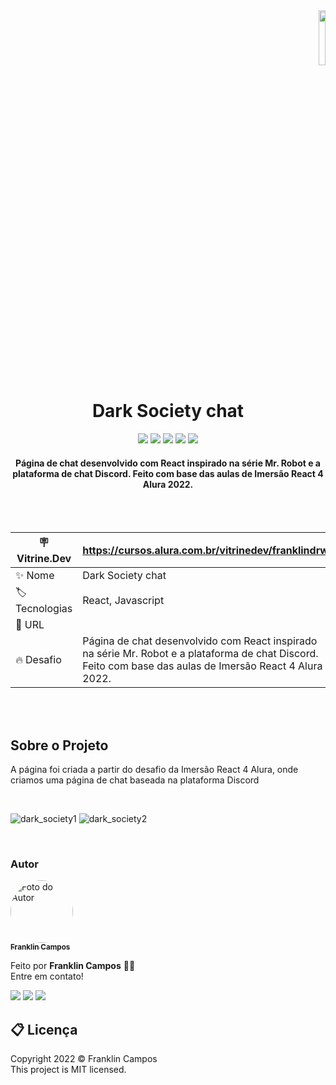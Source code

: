 




<div id="top">
  <div display="flex" align="end">
    <img align="end" width="15%" src="https://user-images.githubusercontent.com/81038899/150845476-5d0d2626-8a1b-47f4-b4ef-729af4f8aa90.svg"
  </div>
</div>

<h1 align="center"> Dark Society chat </h1>

<div id="statusProject" align="center">
 <img src="https://img.shields.io/github/license/franklindrw/Aluraflix.svg?style=for-the-badge" />
 <img src="https://img.shields.io/github/stars/franklindrw/Aluraflix.svg?style=for-the-badge" />
 <img src="https://img.shields.io/github/forks/franklindrw/Aluraflix.svg?style=for-the-badge" />
 <img src="https://img.shields.io/github/issues/franklindrw/Aluraflix.svg?style=for-the-badge" />
 <img src="http://img.shields.io/static/v1?label=STATUS&message=CONCLUIDO&color=green&style=for-the-badge"/>
 </div>
 
 
<h4 align="center"> Página de chat desenvolvido com React inspirado na série Mr. Robot e a plataforma de chat Discord. Feito com base das aulas de Imersão React 4 Alura 2022. </h4>
<br /> <br />

| :placard: Vitrine.Dev | https://cursos.alura.com.br/vitrinedev/franklindrw |
| -------------  | --- |
| :sparkles: Nome        |  Dark Society chat
| :label: Tecnologias | React, Javascript
| :rocket: URL         | 
| :fire: Desafio     | Página de chat desenvolvido com React inspirado na série Mr. Robot e a plataforma de chat Discord. Feito com base das aulas de Imersão React 4 Alura 2022.

<br /><br />

<h2>Sobre o Projeto</h2>

<p>A página foi criada a partir do desafio da Imersão React 4 Alura, onde criamos uma página de chat baseada na plataforma Discord</p>

<br />
  
![dark_society1](https://user-images.githubusercontent.com/81038899/151618572-f65617d9-6c9a-4252-88b6-8354a6dac8ce.png#vitrinedev)
![dark_society2](https://user-images.githubusercontent.com/81038899/151618599-c29a80c2-0a78-49ef-9f07-ca12607e0e8b.png)

<br />
  
### Autor

<a href="https://github.com/franklindrw">
    <img style="border-radius: 50%; width: 100px" src="https://github.com/franklindrw.png" alt="Foto do Autor"/>
    <br />
    <sub><b>Franklin Campos </b></sub>
</a>
</br>
<p>Feito por <strong>Franklin Campos</strong> 👋🏻 </br>
Entre em contato!</p>

<div>
  <a href="https://www.linkedin.com/in/franklindrw" target="_blank"><img src="https://img.shields.io/badge/-LinkedIn-%230077B5?style=for-the-badge&logo=linkedin&logoColor=white" target="_blank"></a> 
  <a href = "mailto:franklindrw@gmail.com"><img src="https://img.shields.io/badge/-Gmail-%23333?style=for-the-badge&logo=gmail&logoColor=white" target="_blank"></a>
  <a href="https://www.instagram.com/franklindrw" target="_blank"><img src="https://img.shields.io/badge/-Instagram-%23E4405F?style=for-the-badge&logo=instagram&logoColor=white" target="_blank"></a>
</div>

## 📋 Licença

<p> Copyright 2022 © Franklin Campos </br>
This project is MIT licensed.</p>
